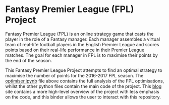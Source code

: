 # Fantasy Premier League (FPL) Project

Fantasy Premier League (FPL) is an online strategy game that casts the player in the role of a Fantasy manager. Each manager assembles a virtual team of real-life football players in the English Premier League and scores points based on their real-life performance in their Premier League matches. The goal for each manager in FPL is to maximise their points by the end of the season.

This Fantasy Premier League Project attempts to find an optimal strategy to maximise the number of points for the 2016-2017 FPL season. The [optimiser.ipynb](https://github.com/ashabib1/fpl/blob/main/optimiser.ipynb) file above contains the full analysis of the FPL optimisations, whilst the other python files contain the main code of the project. This [blog](https://ashabib1.github.io/blog/) site contains a more high-level overview of the project with less emphasis on the code, and this binder allows the user to interact with this repository.